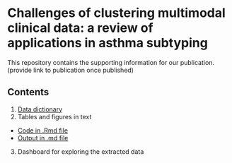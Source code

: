 # Challenges of clustering multimodal clinical data: a review of applications in asthma subtyping

This repository contains the supporting information for our publication. (provide link to publication once published)

## Contents
1. [Data dictionary](https://github.com/elsie-h/cluster_review_publication/blob/master/data_dictionary.md)
2. Tables and figures in text
- [Code in .Rmd file](https://github.com/elsie-h/cluster_review_publication/blob/master/results.Rmd)
- [Output in .md file](https://github.com/elsie-h/cluster_review_publication/blob/master/results.md)
3. Dashboard for exploring the extracted data
